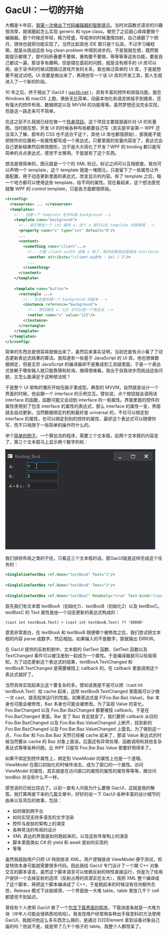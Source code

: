 # GacUI：一切的开始

大概是十年前，[我第一次做出了代码编辑器的智能提示](http://www.cppblog.com/vczh/archive/2010/11/07/132876.html)。当时对函数式语言的兴趣很浓厚，就琢磨起怎么实现 generic 和 type class。做完了之后就心痒痒要做个编辑器。那个时候还年轻，精力旺盛，写程序的时候激情四射，自己琢磨了个把月，很快也就把功能实现了。当然比起其他 IDE 那只是个玩具，不过学习编程嘛，就是从挑战这些 big clean problem 中得到进步的。于是我就在想，既然智能提示都做了，那代码折叠要不要做，重构要不要做，等等等等这些功能，要是自己都试一遍，那该多有趣啊。但是摆在面前的问题，就是没有顺手的 UI 库可以用。由于读书的时候试图搞过游戏开发的关系，我也做过简单的 UI 库，于是就想要不就试试吧。UI 库要是做出来了，再用他写一个该 UI 库的开发工具，那人生就进入了一个新的阶段。

10 年之后，终于搞出了 GacUI ( [gaclib.net](http://gaclib.net) )，具有丰富的控件和排版功能，能在 Windows 和 macOS 上跑，换肤无比简单，动画本地化和语言排版手到擒来，还有强大的控件布局、数据绑定以及 MVVM 的功能等等。虽然梦想还没完全实现，但是这一路走来可不简单。

在这之前不久我就已经在做一个[热身项目](http://www.cppblog.com/vczh/archive/2009/08/20/93951.html)。这个项目主要就是画针对 UI 的矢量图。当时就在想，开发 UI 的时候各种布局都要自己写（其实是宇宙第一 WPF 还没深入了解，那年的 CSS 也不适合干这个，其他 UI 库也都很原始），那我能不能把控件的位置和一些属性都写成一个表达式，只要里面的变量内容变了，表达式会自己更新结果然后修改图形，岂不是大大简化了开发？WPF 的 binding 都只能写简单的点点表达式，感觉不太够用。于是就有了这个东西。

想法是很简单的，图元就是一个个的 XML 标记，标记之间可以互相嵌套。我也可以声明一个 template，这个 template 就是一堆图元，只是留下了一些属性让外面配置，用于动态更新里面的表达式，改变显示的内容。有了 template 之后，每一个地方都可以使用这些 template，给不同的属性。现在看起来，这个想法感觉就像 WPF 的 control template，只是各方面都很原始。

```XML
<irconfig>
  <resources> ... </resources>
  <templates>
    <!-- 创建一个 template 名字叫做 background -->
    <template name="background">
      <!-- 给它增加一个 int 属性 x，这个 x 就可以在 template 内部使用 -->
      <property name="x" type="int" default="0"/>
      ...
      <content>
        <something name="client"...>
          <!-- 只要 client.width 或者 x 改了，新的结果就会赋值给 attribute -->
          <another attribute="(client.width - $x) / 2"/>
          ...
        </something>
      </content>
    </template>

    <template name="button">
      <rectangle ...>
        <!-- 在这里创建一个 background 的副本 -->
        <instance reference="background">
          <!-- 修改属性 x，123 也可以是一个表达式 -->
          <setter name="x" value="123"/>
        </instance>
      </rectangle>
    </template>
  </templates>
</irconfig>
```

简单的东西总是很容易就做出来了，虽然后来事实证明，当初还是有点小看了了动态更新表达式结果的算法。我知道有一些基于 JavaScript 的 UI 库，他也想做数据绑定，但是无奈 JavaScript 的编译器却不是集成到工具链里面，于是一个表达式依赖于哪些输入就只能靠猜和轮询，搞得很难看。我出于自我进步而挑战这些问题，又怎么能满足于这种想法呢？

于是整个 UI 架构的雏形开始在脑子里成型。典型的 MVVM，自然就是设计一个界面的时候，他会跟一个 interface 的示例交互。譬如说，点个按钮就会调用该 interface 的函数，函数可能又会动到 interface 的一些属性。界面里面的控件的属性使用到了包含 interface 的属性的表达式，那么 interface 的属性一变，界面就会自动更新。当然数据绑定的机制最好是 universal 的，不仅可以绑定到 interface 的属性，也可以绑定到别的控件的属性，最好这个表达式可以随便你写，而不只局限于一些简单的操作符什么的。

举个[简单的例子](https://github.com/vczh-libraries/Release/blob/master/Tutorial/GacUI_Xml/Binding_Bind/UI/Resource.xml)。一个算加法的程序，需要三个文本框。前两个文本框的内容变了，第三个文本框马上显示两个数字的和：

![](Images/Binding_Bind.gif)

我们排除布局之类的干扰，只看这三个文本框的话，那GacUI就是这样完成这个任务的：

```XML
<SinglelineTextBox ref.Name="textBoxA" Text="1"/>

<SinglelineTextBox ref.Name="textBoxB" Text="2"/>

<SinglelineTextBox ref.Name="textBoxC" Readonly="true" Text-bind="(cast int textBoxA.Text) + (cast int textBoxB.Text) ?? 'ERROR'"/>
```

首先我们有文本框 textBoxA（初始化1）、textBoxB（初始化2）以及 textBoxC。textBoxC 的 Text 属性是由一个动态更新的表达式构成的：

```
(cast int textBoxA.Text) + (cast int textBoxB.Text) ?? 'ERROR'
```

意思非常直白，在 textBoxA 和 textBoxB 随便哪个被修改之后，我们尝试把文本框的内容 parse 成数字，然后相加。如果输入的不是数字，那就输出 ERROR。

在 GacUI 提供的反射机制中，文本框的 GetText 函数、SetText 函数以及 TextChanged 事件可以被注册到一起成为一个属性。于是编译器就可以轻易得知，为了动态更新这个表达式的结果，textBoxA.TextChanged 和 textBoxB.TextChanged 是需要被挂上 callback 的。在 callback 里面调用这个表达式就好了。

当然具体实现起来比这个要复杂的多。譬如说我是不是可以把（cast int textBoxA.Text）给 cache 起来，这样 textBoxB.TextChanged 里面我可以少做一次 cast，提高程序运行的性能。如果表达式是 F(Foo.Bar.Baz.Value)，Bar 本身也可能会被修改，Baz 本身也可能会被修改。为了监视 Value 的变化，Foo.BarChanged 以及 Foo.Bar.BazChanged 都要被挂 callback。于是在 Foo.BarChanged 里面，Bar 变了 Baz 肯定就变了，我们要把 callback 从旧的 Foo.Bar.BazChanged 以及 Foo.Bar.Baz.ValueChanged 上断开，挂到新的 Foo.Bar.BazChanged 以及 Foo.Bar.Baz.ValueChanged 上面去。为了做到这一点，Foo.Bar 和 Foo.Bar.Baz 天然已经被 cache 起来了，那读 Value 表达式的时候当然要从 cache 的 Baz 对象上面读。后面还有异常处理、函数调用和其他复杂表达式等等各种问题。比 WPF 只能写 Foo.Bar.Baz.Value 那要好用得多了。

如果不绑定到控件属性上，绑定到 ViewModel 的属性上也是一个道理。ViewModel 在窗口初始化的时候传进去，成为了窗口的一个属性。访问 ViewModel 的属性，其实就是在访问窗口的属性的属性的属性等等等，跟访问 textBox 并没有什么不一样。

感觉说的已经比较远了。以前一直有人问我为什么要做 GacUI，这就是我的解答。我打算再接下来的几篇文章中，好好的说一下 GacUI 各种丰富的设计细节的由来以及背后的故事，包括：

- 如何做到跨平台
- 如何实现支持多语言的文字渲染
- 控件与皮肤的架构上的演变
- 各种灵活的布局的设计
- XML 表达的界面是如何跑起来的，以及这些年架构上的演变
- 脚本里面类似 C# 的 yield 和 await 是如何实现的
- 等等

虽然我鼓励用户只把 UI 特效放进 XML，用户逻辑放进 ViewModel 便于测试，但是特效本身可能就需要很多代码。因此我给 GacUI 专门设计了一个跟 C++ 对象交互的脚本语言。虽然这个脚本语言可以依赖反射的特性直接运行，但是为了给用户提供一个去掉反射的选项（反射占用的资源实在太大），我把 XML 整个编译成了这个脚本，再把这个脚本编译成了 C++，于是跑起来的时候没有任何额外负担，Release 模式下丝般顺滑，一个界面放一大堆 table，table 里放几千个 cell 都感觉不到延迟。

曾经有个人使用 GacUI 做了一个[包含下载界面的程序](http://www.gaclib.net/resources/majorav/image_006.png)，下载进度条就是一大堆方块（中年人可能会很熟悉哈哈哈）。我发现用户经常用各种出乎我意料的方法使用 GacUI，我就问他这么多东西怎么搞的，是通过 D2DElement 拿到设备对象自己画的吗？他说不是，就是带了几千个格子的 table。我整个人都惊呆了。
